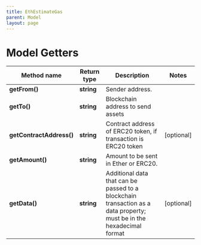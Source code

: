 ```yaml
---
title: EthEstimateGas
parent: Model
layout: page
---
```


# Model Getters

Method name | Return type | Description | Notes
------------ | ------------- | ------------- | -------------
**getFrom()** | **string** | Sender address. |
**getTo()** | **string** | Blockchain address to send assets |
**getContractAddress()** | **string** | Contract address of ERC20 token, if transaction is ERC20 token | [optional]
**getAmount()** | **string** | Amount to be sent in Ether or ERC20. |
**getData()** | **string** | Additional data that can be passed to a blockchain transaction as a data property; must be in the hexadecimal format | [optional]


